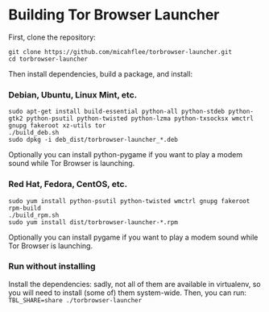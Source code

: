 # Building Tor Browser Launcher

First, clone the repository:

    git clone https://github.com/micahflee/torbrowser-launcher.git
    cd torbrowser-launcher

Then install dependencies, build a package, and install:

### Debian, Ubuntu, Linux Mint, etc.

    sudo apt-get install build-essential python-all python-stdeb python-gtk2 python-psutil python-twisted python-lzma python-txsocksx wmctrl gnupg fakeroot xz-utils tor
    ./build_deb.sh
    sudo dpkg -i deb_dist/torbrowser-launcher_*.deb

Optionally you can install python-pygame if you want to play a modem sound while Tor Browser is launching.

### Red Hat, Fedora, CentOS, etc.

    sudo yum install python-psutil python-twisted wmctrl gnupg fakeroot rpm-build
    ./build_rpm.sh
    sudo yum install dist/torbrowser-launcher-*.rpm

Optionally you can install pygame if you want to play a modem sound while Tor Browser is launching.

### Run without installing

Install the dependencies: sadly, not all of them are available in virtualenv, so you will need to install (some of) them system-wide.
Then, you can run: `TBL_SHARE=share ./torbrowser-launcher`

